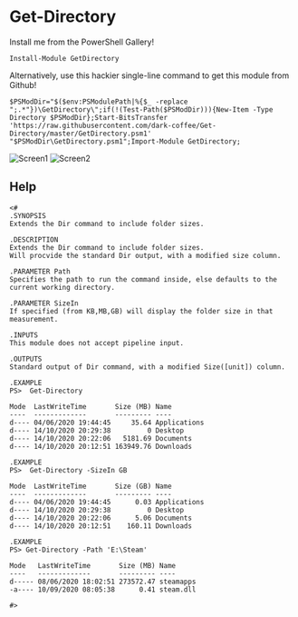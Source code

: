 # Get-Directory


Install me from the PowerShell Gallery!
```
Install-Module GetDirectory
```

Alternatively, use this hackier single-line command to get this module from Github!
```
$PSModDir="$($env:PSModulePath|%{$_ -replace ";.*"})\GetDirectory\";if(!(Test-Path($PSModDir))){New-Item -Type Directory $PSModDir};Start-BitsTransfer 'https://raw.githubusercontent.com/dark-coffee/Get-Directory/master/GetDirectory.psm1' "$PSModDir\GetDirectory.psm1";Import-Module GetDirectory;
```




![Screen1](https://shadow.coffee/assets/Github/Get-Directory/Get-Directory1.PNG)
![Screen2](https://shadow.coffee/assets/Github/Get-Directory/Get-Directory2.PNG)



## Help 
    <#
    .SYNOPSIS
    Extends the Dir command to include folder sizes.

    .DESCRIPTION
    Extends the Dir command to include folder sizes.
    Will procvide the standard Dir output, with a modified size column.

    .PARAMETER Path
    Specifies the path to run the command inside, else defaults to the current working directory.

    .PARAMETER SizeIn
    If specified (from KB,MB,GB) will display the folder size in that measurement.

    .INPUTS
    This module does not accept pipeline input.

    .OUTPUTS
    Standard output of Dir command, with a modified Size([unit]) column.

    .EXAMPLE
    PS>  Get-Directory

    Mode  LastWriteTime       Size (MB) Name
    ----  -------------       --------- ----
    d---- 04/06/2020 19:44:45     35.64 Applications
    d---- 14/10/2020 20:29:38         0 Desktop
    d---- 14/10/2020 20:22:06   5181.69 Documents
    d---- 14/10/2020 20:12:51 163949.76 Downloads

    .EXAMPLE
    PS>  Get-Directory -SizeIn GB

    Mode  LastWriteTime       Size (GB) Name
    ----  -------------       --------- ----
    d---- 04/06/2020 19:44:45      0.03 Applications
    d---- 14/10/2020 20:29:38         0 Desktop
    d---- 14/10/2020 20:22:06      5.06 Documents
    d---- 14/10/2020 20:12:51    160.11 Downloads

    .EXAMPLE
    PS> Get-Directory -Path 'E:\Steam'

    Mode   LastWriteTime       Size (MB) Name     
    ----   -------------       --------- ----     
    d----- 08/06/2020 18:02:51 273572.47 steamapps
    -a---- 10/09/2020 08:05:38      0.41 steam.dll

    #>